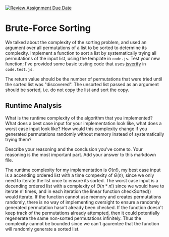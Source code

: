[![Review Assignment Due Date](https://classroom.github.com/assets/deadline-readme-button-24ddc0f5d75046c5622901739e7c5dd533143b0c8e959d652212380cedb1ea36.svg)](https://classroom.github.com/a/7eEMzrNd)
# Brute-Force Sorting

We talked about the complexity of the sorting problem, and used an argument over
all permutations of a list to be sorted to determine its complexity. Implement
a function to sort a list by systematically trying all permutations of the input
list, using the template in `code.js`. Test your new function; I've provided
some basic testing code that uses [jsverify](https://jsverify.github.io/) in
`code.test.js`.

The return value should be the number of permutations that were tried until the
sorted list was "discovered". The unsorted list passed as an argument should be
sorted, i.e. do not copy the list and sort the copy.

## Runtime Analysis

What is the runtime complexity of the algorithm that you implemented? What does
a best case input for your implementation look like, what does a worst case
input look like? How would this complexity change if you generated permutations
randomly without memory instead of systematically trying them? 

Describe your reasoning and the conclusion you've come to. Your reasoning is the
most important part. Add your answer to this markdown file.


The runtime complexity for my implementation is $\Theta(n!)$, my best case input is a accending ordered list with a time compexity of $\Theta(n)$, since we only need to iterate the list once to ensure its sorted. The worst case input is a decending ordered list with a complexity of $\Theta(n * n!)$ since we would have to iterate n! times, and in each iteration the linear function checkSorted() would iterate. If the function cannot use memory and creates permutations randomly, there is no way of implementing oversight to ensure a randomly generated permutation hasn't already been checked. If the function doesn't keep track of the permutations already attempted, then it could potentially regenerate the same non-sorted permutations infinitely. Thus the complexity cannot be bounded since we can't gaurentee that the function will randomly generate a sorted list.
